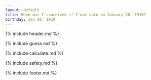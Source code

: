 ```yaml
---
layout: default
title: When was I conceived if I was born on January 20, 1910?
birthday: Jan 20, 1910
---
```


{% include header.md %}

{% include guess.md %}

{% include calculate.md %}

{% include safety.md %}

{% include footer.md %}



